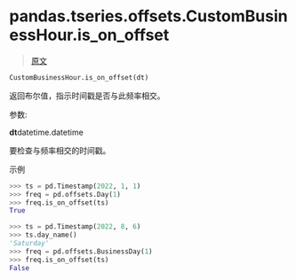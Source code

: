 # pandas.tseries.offsets.CustomBusinessHour.is_on_offset

> [原文](https://pandas.pydata.org/docs/reference/api/pandas.tseries.offsets.CustomBusinessHour.is_on_offset.html)

```py
CustomBusinessHour.is_on_offset(dt)
```

返回布尔值，指示时间戳是否与此频率相交。

参数:

**dt**datetime.datetime

要检查与频率相交的时间戳。

示例

```py
>>> ts = pd.Timestamp(2022, 1, 1)
>>> freq = pd.offsets.Day(1)
>>> freq.is_on_offset(ts)
True 
```

```py
>>> ts = pd.Timestamp(2022, 8, 6)
>>> ts.day_name()
'Saturday'
>>> freq = pd.offsets.BusinessDay(1)
>>> freq.is_on_offset(ts)
False 
```
